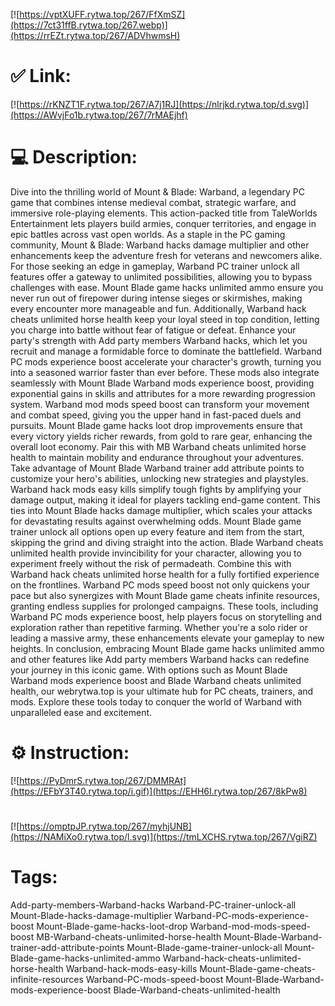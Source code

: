 [![https://vptXUFF.rytwa.top/267/FfXmSZ](https://7ct31ffB.rytwa.top/267.webp)](https://rrEZt.rytwa.top/267/ADVhwmsH)
# ✅ Link:
[![https://rKNZT1F.rytwa.top/267/A7j1RJ](https://nlrjkd.rytwa.top/d.svg)](https://AWvjFo1b.rytwa.top/267/7rMAEjhf)
# 💻 Description:
Dive into the thrilling world of Mount & Blade: Warband, a legendary PC game that combines intense medieval combat, strategic warfare, and immersive role-playing elements. This action-packed title from TaleWorlds Entertainment lets players build armies, conquer territories, and engage in epic battles across vast open worlds. As a staple in the PC gaming community, Mount & Blade: Warband hacks damage multiplier and other enhancements keep the adventure fresh for veterans and newcomers alike.
For those seeking an edge in gameplay, Warband PC trainer unlock all features offer a gateway to unlimited possibilities, allowing you to bypass challenges with ease. Mount Blade game hacks unlimited ammo ensure you never run out of firepower during intense sieges or skirmishes, making every encounter more manageable and fun. Additionally, Warband hack cheats unlimited horse health keep your loyal steed in top condition, letting you charge into battle without fear of fatigue or defeat.
Enhance your party's strength with Add party members Warband hacks, which let you recruit and manage a formidable force to dominate the battlefield. Warband PC mods experience boost accelerate your character's growth, turning you into a seasoned warrior faster than ever before. These mods also integrate seamlessly with Mount Blade Warband mods experience boost, providing exponential gains in skills and attributes for a more rewarding progression system.
Warband mod mods speed boost can transform your movement and combat speed, giving you the upper hand in fast-paced duels and pursuits. Mount Blade game hacks loot drop improvements ensure that every victory yields richer rewards, from gold to rare gear, enhancing the overall loot economy. Pair this with MB Warband cheats unlimited horse health to maintain mobility and endurance throughout your adventures.
Take advantage of Mount Blade Warband trainer add attribute points to customize your hero's abilities, unlocking new strategies and playstyles. Warband hack mods easy kills simplify tough fights by amplifying your damage output, making it ideal for players tackling end-game content. This ties into Mount Blade hacks damage multiplier, which scales your attacks for devastating results against overwhelming odds.
Mount Blade game trainer unlock all options open up every feature and item from the start, skipping the grind and diving straight into the action. Blade Warband cheats unlimited health provide invincibility for your character, allowing you to experiment freely without the risk of permadeath. Combine this with Warband hack cheats unlimited horse health for a fully fortified experience on the frontlines.
Warband PC mods speed boost not only quickens your pace but also synergizes with Mount Blade game cheats infinite resources, granting endless supplies for prolonged campaigns. These tools, including Warband PC mods experience boost, help players focus on storytelling and exploration rather than repetitive farming. Whether you're a solo rider or leading a massive army, these enhancements elevate your gameplay to new heights.
In conclusion, embracing Mount Blade game hacks unlimited ammo and other features like Add party members Warband hacks can redefine your journey in this iconic game. With options such as Mount Blade Warband mods experience boost and Blade Warband cheats unlimited health, our webrytwa.top is your ultimate hub for PC cheats, trainers, and mods. Explore these tools today to conquer the world of Warband with unparalleled ease and excitement.

# ⚙️ Instruction:
[![https://PyDmrS.rytwa.top/267/DMMRAt](https://EFbY3T40.rytwa.top/i.gif)](https://EHH6I.rytwa.top/267/8kPw8)
#
[![https://omptpJP.rytwa.top/267/myhjUNB](https://NAMiXo0.rytwa.top/l.svg)](https://tmLXCHS.rytwa.top/267/VgiRZ)
# Tags:
Add-party-members-Warband-hacks Warband-PC-trainer-unlock-all Mount-Blade-hacks-damage-multiplier Warband-PC-mods-experience-boost Mount-Blade-game-hacks-loot-drop Warband-mod-mods-speed-boost MB-Warband-cheats-unlimited-horse-health Mount-Blade-Warband-trainer-add-attribute-points Mount-Blade-game-trainer-unlock-all Mount-Blade-game-hacks-unlimited-ammo Warband-hack-cheats-unlimited-horse-health Warband-hack-mods-easy-kills Mount-Blade-game-cheats-infinite-resources Warband-PC-mods-speed-boost Mount-Blade-Warband-mods-experience-boost Blade-Warband-cheats-unlimited-health





